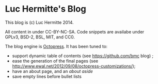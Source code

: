 # Luc Hermitte's Blog
This blog is (c) Luc Hermitte 2014.

All content in under CC-BY-NC-SA. Code snippets are availabe under GPLv3,
BSD-2, BSL, MIT, and CC0.

The blog engine is [Octopress](http://octopress.org). It has been tuned to:

- support dynamic table of contents (see https://github.com/bmc blog) ;
- ease the generation of the final pages (see
  http://www.ewal.net/2012/09/08/octopress-customizations/);
- have an about page, and an _about aside_
- save empty lines before bullet lists

